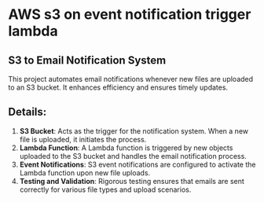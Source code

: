 # AWS s3 on event notification trigger lambda

## S3 to Email Notification System

This project automates email notifications whenever new files are uploaded to an S3 bucket. It enhances efficiency and ensures timely updates.

## Details:

1. **S3 Bucket**: Acts as the trigger for the notification system. When a new file is uploaded, it initiates the process.
2. **Lambda Function**: A Lambda function is triggered by new objects uploaded to the S3 bucket and handles the email notification process.
3. **Event Notifications**: S3 event notifications are configured to activate the Lambda function upon new file uploads.
4. **Testing and Validation**: Rigorous testing ensures that emails are sent correctly for various file types and upload scenarios.

